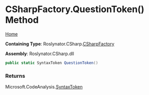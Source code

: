<a name="_top"></a>

# CSharpFactory\.QuestionToken\(\) Method

[Home](../../../../README.md#_top)

**Containing Type**: Roslynator\.CSharp\.[CSharpFactory](../README.md#_top)

**Assembly**: Roslynator\.CSharp\.dll

```csharp
public static SyntaxToken QuestionToken()
```

### Returns

Microsoft\.CodeAnalysis\.[SyntaxToken](https://docs.microsoft.com/en-us/dotnet/api/microsoft.codeanalysis.syntaxtoken)

